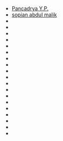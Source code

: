 - [Pancadrya Y.P.](https://github.com/pancadrya/)
- [sopian abdul malik](https://github.com/abdulsopian)
- [](https://github.com/)
- [](https://github.com/)
- [](https://github.com/)
- [](https://github.com/)
- [](https://github.com/)
- [](https://github.com/)
- [](https://github.com/)
- [](https://github.com/)
- [](https://github.com/)
- [](https://github.com/)
- [](https://github.com/)
- [](https://github.com/)
- [](https://github.com/)
- [](https://github.com/)
- [](https://github.com/)
- [](https://github.com/)
- [](https://github.com/)
- [](https://github.com/)
- [](https://github.com/)
